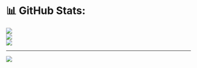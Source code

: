 # 📊 GitHub Stats:
![](https://github-readme-stats.vercel.app/api?username=jym205&theme=dark&hide_border=false&include_all_commits=false&count_private=false)<br/>
![](https://github-readme-streak-stats.herokuapp.com/?user=jym205&theme=dark&hide_border=false)<br/>
![](https://github-readme-stats.vercel.app/api/top-langs/?username=jym205&theme=dark&hide_border=false&include_all_commits=false&count_private=false&layout=compact)

---
[![](https://visitcount.itsvg.in/api?id=jym205&icon=0&color=0)](https://visitcount.itsvg.in)

<!-- Proudly created with GPRM ( https://gprm.itsvg.in ) -->
